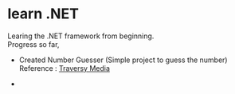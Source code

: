 # learn .NET

Learing the .NET framework from beginning.<br>
Progress so far,<br>

- Created Number Guesser (Simple project to guess the number)<br>
  Reference : [Traversy Media](https://www.youtube.com/watch?v=GcFJjpMFJvI) 
  
- 
